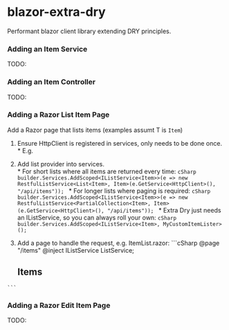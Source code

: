 # blazor-extra-dry
Performant blazor client library extending DRY principles.

### Adding an Item Service

TODO:

### Adding an Item Controller

TODO:

### Adding a Razor List Item Page

Add a Razor page that lists items (examples assumt T is `Item`)

  1. Ensure HttpClient is registered in services, only needs to be done once.
    * E.g. 
  2. Add list provider into services.  
    * For short lists where all items are returned every time:
    ```cSharp
      builder.Services.AddScoped<IListService<Item>>(e => new RestfulListService<List<Item>, Item>(e.GetService<HttpClient>(), "/api/items"));
    ```
    * For longer lists where paging is required:
    ```cSharp
      builder.Services.AddScoped<IListService<Item>>(e => new RestfulListService<PartialCollection<Item>, Item>(e.GetService<HttpClient>(), "/api/items"));
    ```
    * Extra Dry just needs an IListService, so you can always roll your own:
    ```cSharp
      builder.Services.AddScoped<IListService<Item>, MyCustomItemLister>();
    ```
  3. Add a page to handle the request, e.g. ItemList.razor:
    ```cSharp
        @page "/items"
        @inject IListService<Item> ListService;

        <h2>Items</h2>

        <DryTable T="Item" ViewModel="@this" ItemsService="@ListService" />
    ```

### Adding a Razor Edit Item Page

TODO:

